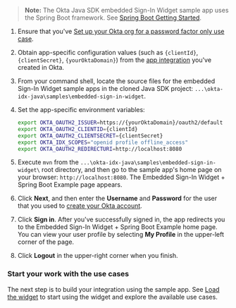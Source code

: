 > **Note:** The Okta Java SDK embedded Sign-In Widget sample app uses the Spring Boot framework. See [Spring Boot Getting Started](https://spring.io/guides/gs/spring-boot/).

1. Ensure that you've [Set up your Okta org for a password factor only use case](/docs/guides/oie-embedded-common-org-setup/java/main/#set-up-your-okta-org-for-a-password-factor-only-use-case).

1. Obtain app-specific configuration values (such as `{clientId}`, `{clientSecret}`, `{yourOktaDomain}`) from the [app integration](/docs/guides/oie-embedded-common-org-setup/java/main/#create-a-new-application) you've created in Okta.

1. From your command shell, locate the source files for the embedded Sign-In Widget sample apps in the cloned Java SDK project: `...\okta-idx-java\samples\embedded-sign-in-widget`.

1. Set the app-specific environment variables:

   ```bash
   export OKTA_OAUTH2_ISSUER=https://{yourOktaDomain}/oauth2/default
   export OKTA_OAUTH2_CLIENTID={clientId}
   export OKTA_OAUTH2_CLIENTSECRET={clientSecret}
   export OKTA_IDX_SCOPES="openid profile offline_access"
   export OKTA_OAUTH2_REDIRECTURI=http://localhost:8080
   ```

1. Execute `mvn` from the `...\okta-idx-java\samples\embedded-sign-in-widget\` root directory, and then go to the sample app's home page on your browser: `http://localhost:8080`. The Embedded Sign-In Widget + Spring Boot Example page appears.

1. Click **Next**, and then enter the **Username** and **Password** for the user that you used to [create your Okta account](/docs/guides/oie-embedded-common-org-setup/java/main/#create-your-okta-account).

1. Click **Sign in**. After you've successfully signed in, the app redirects you to the Embedded Sign-In Widget + Spring Boot Example home page. You can view your user profile by selecting **My Profile** in the upper-left corner of the page.

1. Click **Logout** in the upper-right corner when you finish.

### Start your work with the use cases

The next step is to build your integration using the sample app. See [Load the widget](/docs/guides/oie-embedded-widget-use-case-load/java/main/) to start using the widget and explore the available use cases.
